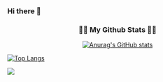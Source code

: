### Hi there 👋

<!--
**ujina123/ujina123** is a ✨ _special_ ✨ repository because its `README.md` (this file) appears on your GitHub profile.

Here are some ideas to get you started:

- 🔭 I’m currently working on ...
- 🌱 I’m currently learning ...
- 👯 I’m looking to collaborate on ...
- 🤔 I’m looking for help with ...
- 💬 Ask me about ...
- 📫 How to reach me: ...
- 😄 Pronouns: ...
- ⚡ Fun fact: ...
-->

<h3 align="center">👩‍💻 My Github Stats 👩‍💻</h3>
<div align="center">

[![Anurag's GitHub stats](https://github-readme-stats.vercel.app/api?username=hyeinisfree&hide_title=true&show_icons=true&include_all_commits=true&disable_animations=true&theme=vue)](https://github.com/anuraghazra/github-readme-stats)
</div>


[![Top Langs](https://github-readme-stats.vercel.app/api/top-langs/?username=ujina123&layout=compact)](https://github.com/ujina123/github-readme-stats)

<a href="https://leeyujin.tistory.com">
  <img src="https://img.shields.io/badge/yujin-Blog-brightgreen?style=flat-square&logo=Vimeo&logoColor=white&link=[https://leeyujin.tistory.com]"/>
</a>
